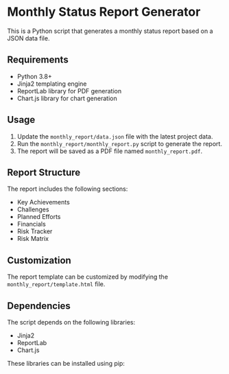 # Monthly Status Report Generator

This is a Python script that generates a monthly status report based on a JSON data file.

## Requirements

* Python 3.8+
* Jinja2 templating engine
* ReportLab library for PDF generation
* Chart.js library for chart generation

## Usage

1. Update the `monthly_report/data.json` file with the latest project data.
2. Run the `monthly_report/monthly_report.py` script to generate the report.
3. The report will be saved as a PDF file named `monthly_report.pdf`.

## Report Structure

The report includes the following sections:

* Key Achievements
* Challenges
* Planned Efforts
* Financials
* Risk Tracker
* Risk Matrix

## Customization

The report template can be customized by modifying the `monthly_report/template.html` file.

## Dependencies

The script depends on the following libraries:

* Jinja2
* ReportLab
* Chart.js

These libraries can be installed using pip:


